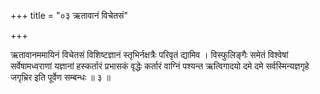 +++
title = "०३ ऋतावानं विचेतसं"

+++

ऋतावानममायिनं विचेतसं विशिष्टज्ञानं स्तृभिर्नक्षत्रैः परिवृतं द्यामिव । विस्फुलिङ्गैः समेतं विश्वेषां सर्वेषामध्वराणां यज्ञानां हस्कर्तारं प्रभासकं वृद्धेः कर्तारं वाग्निं पश्यन्त ऋत्विगादयो दमे दमे सर्वस्मिन्यज्ञगृहे जगृभ्रिर इति पूर्वेण सम्बन्धः ॥ ३ ॥